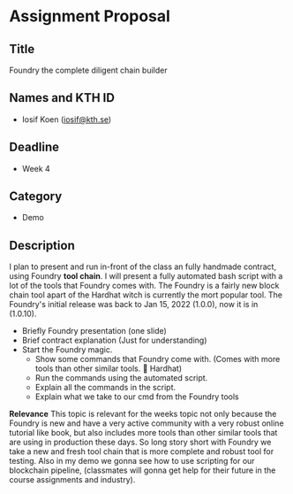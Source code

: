 # Assignment Proposal

## Title

Foundry the complete diligent chain builder 

## Names and KTH ID

* Iosif Koen (iosif@kth.se)

## Deadline

* Week 4

## Category

* Demo

## Description

I plan to present and run in-front of the class an fully handmade contract, using Foundry **tool chain**. I will present a fully automated bash script with a lot of the tools that Foundry comes with. The Foundry is a fairly new block chain tool apart of the Hardhat witch is currently the mort popular tool. The Foundry's initial release was back to Jan 15, 2022 (1.0.0), now it is in (1.0.10).

* Briefly Foundry presentation (one slide)
* Brief contract explanation (Just for understanding)
* Start the Foundry magic.
    * Show some commands that Foundry come with. (Comes with more tools than other similar tools. 🧐 Hardhat)
    * Run the commands using the automated script.
    * Explain all the commands in the script.
    * Explain what we take to our cmd from the Foundry tools

**Relevance**
This topic is relevant for the weeks topic not only because the Foundry is new and have a very active community with a very robust online tutorial like book, but also includes more tools than other similar tools that are using in production these days. So long story short with Foundry we take a new and fresh tool chain that is more complete and robust tool for testing. Also in my demo we gonna see how to use scripting for our blockchain pipeline, (classmates will gonna get help for their future in the course assignments and industry). 
